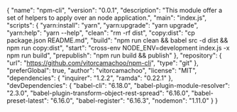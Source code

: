 {
  "name": "npm-cli",
  "version": "0.0.1",
  "description": "This module offer a set of helpers to apply over an node application.",
  "main": "index.js",
  "scripts": {
    "yarn:install": "yarn",
    "yarn:upgrade": "yarn upgrade",
    "yarn:help": "yarn --help",
    "clean": "rm -rf dist",
    "copy:dist": "cp package.json README.md",
    "build": "npm run clean && babel src -d dist && npm run copy:dist",
    "start": "cross-env NODE_ENV=development index.js -x npm run build",
    "prepublish": "npm run build && publish"
  },
  "repository": {
    "url": "https://github.com/vitorcamachoo/npm-cli",
    "type": "git"
  },
  "preferGlobal": true,
  "author": "vitorcamachoo",
  "license": "MIT",
  "dependencies": {
    "inquirer": "1.2.2",
    "ramda": "0.22.1"
  },
  "devDependencies": {
    "babel-cli": "6.18.0",
    "babel-plugin-module-resolver": "2.3.0",
    "babel-plugin-transform-object-rest-spread": "6.16.0",
    "babel-preset-latest": "6.16.0",
    "babel-register": "6.16.3",
    "nodemon": "1.11.0"
  }
}
